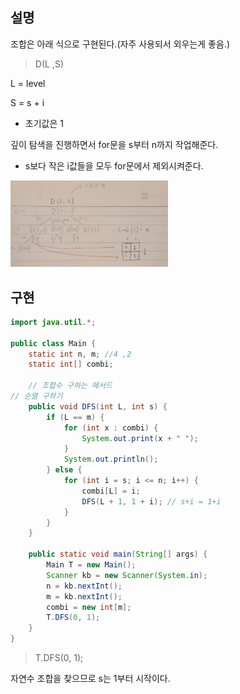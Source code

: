 ## 설명

조합은 아래 식으로 구현된다.(자주 사용되서 외우는게 좋음.)

> D(L ,S)

L = level

S = s + i

- 초기값은 1

깊이 탐색을 진행하면서 for문을 s부터 n까지 작업해준다.

- s보다 작은 i값들을 모두 for문에서 제외시켜준다.

<img src ="https://github.com/steadykyu/TIL/blob/master/Algorithm/%EC%9E%90%EB%B0%94%EC%95%8C%EA%B3%A0%EB%A6%AC%EC%A6%98_%EC%9D%B8%ED%94%84%EB%9F%B0/8.utilize_DFS_BFS/img/8_9_1.jpg" width="50%" height="50%">

## 구현

```java
import java.util.*;

public class Main {
    static int n, m; //4 ,2
    static int[] combi;

    // 조합수 구하는 메서드
// 순열 구하기
    public void DFS(int L, int s) {
        if (L == m) {
            for (int x : combi) {
                System.out.print(x + " ");
            }
            System.out.println();
        } else {
            for (int i = s; i <= n; i++) {
                combi[L] = i;
                DFS(L + 1, 1 + i); // s+i = 1+i
            }
        }
    }

    public static void main(String[] args) {
        Main T = new Main();
        Scanner kb = new Scanner(System.in);
        n = kb.nextInt();
        m = kb.nextInt();
        combi = new int[m];
        T.DFS(0, 1);
    }
}
```

> T.DFS(0, 1);

자연수 조합을 찾으므로 s는 1부터 시작이다.
